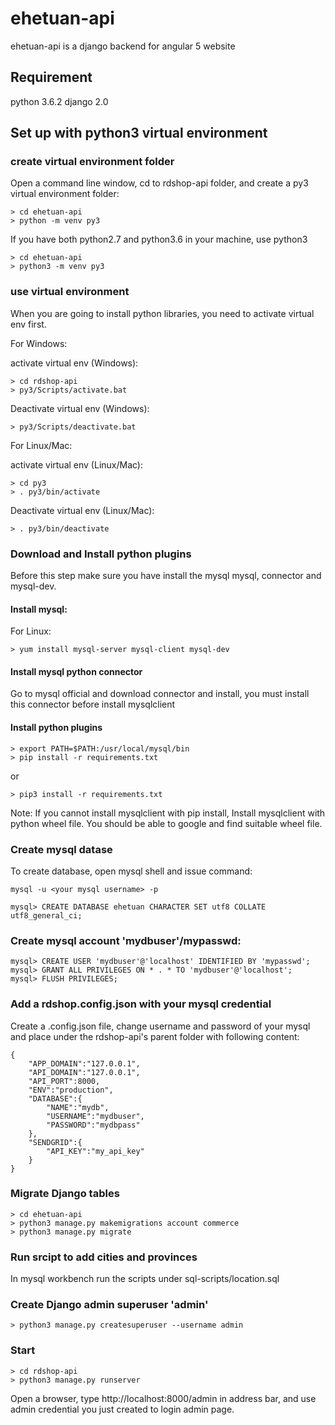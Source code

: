 # ehetuan-api
ehetuan-api is a django backend for angular 5 website

## Requirement
python 3.6.2
django 2.0

## Set up with python3 virtual environment

### create virtual environment folder

Open a command line window, cd to rdshop-api folder, and create a py3 virtual environment folder:
```
> cd ehetuan-api
> python -m venv py3
```
If you have both python2.7 and python3.6 in your machine, use python3
```
> cd ehetuan-api
> python3 -m venv py3
```

### use virtual environment

When you are going to install python libraries, you need to activate virtual env first.

For Windows:

activate virtual env (Windows):
```
> cd rdshop-api
> py3/Scripts/activate.bat
```
Deactivate virtual env (Windows):
```
> py3/Scripts/deactivate.bat
```

For Linux/Mac:

activate virtual env (Linux/Mac):
```
> cd py3
> . py3/bin/activate
```

Deactivate virtual env (Linux/Mac):
```
> . py3/bin/deactivate
```

### Download and Install python plugins

Before this step make sure you have install the mysql mysql, connector and mysql-dev.

#### Install mysql:

For Linux:
```
> yum install mysql-server mysql-client mysql-dev
```
#### Install mysql python connector
Go to mysql official and download connector and install, you must install this connector before install mysqlclient

#### Install python plugins
```
> export PATH=$PATH:/usr/local/mysql/bin
> pip install -r requirements.txt
```
or 
```
> pip3 install -r requirements.txt
```
Note: If you cannot install mysqlclient with pip install, Install mysqlclient with python wheel file.
You should be able to google and find suitable wheel file.



### Create mysql datase

To create database, open mysql shell and issue command:
```
mysql -u <your mysql username> -p
```
```
mysql> CREATE DATABASE ehetuan CHARACTER SET utf8 COLLATE utf8_general_ci;
```

### Create mysql account 'mydbuser'/mypasswd:
```
mysql> CREATE USER 'mydbuser'@'localhost' IDENTIFIED BY 'mypasswd';
mysql> GRANT ALL PRIVILEGES ON * . * TO 'mydbuser'@'localhost';
mysql> FLUSH PRIVILEGES;
```

### Add a rdshop.config.json with your mysql credential
Create a .config.json file, change username and password of your mysql and place under the rdshop-api's parent folder with following content:
```
{
    "APP_DOMAIN":"127.0.0.1",
    "API_DOMAIN":"127.0.0.1",
    "API_PORT":8000,
    "ENV":"production",
	"DATABASE":{
		"NAME":"mydb",
		"USERNAME":"mydbuser",
		"PASSWORD":"mydbpass"
	},
	"SENDGRID":{
		"API_KEY":"my_api_key"
	}
}
```



### Migrate Django tables
```
> cd ehetuan-api
> python3 manage.py makemigrations account commerce
> python3 manage.py migrate
```

### Run srcipt to add cities and provinces
In mysql workbench run the scripts under sql-scripts/location.sql

### Create Django admin superuser 'admin'
```
> python3 manage.py createsuperuser --username admin
```

### Start
```
> cd rdshop-api
> python3 manage.py runserver
```

Open a browser, type http://localhost:8000/admin in address bar, and use admin credential you just created to login admin page.




